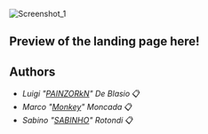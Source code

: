 ![Screenshot_1](https://user-images.githubusercontent.com/96201411/178223195-c64adc73-f029-47e3-9afa-da57577b9fd2.png)

## Preview of the landing page here!

## Authors 

* *Luigi "[PAINZORkN](https://github.com/PAINZORkN)" De Blasio* 📋 <br>
* *Marco "[Monkey](https://github.com/MarkupMonkey)" Moncada* 📋 <br>
* *Sabino "[SABINHO](https://github.com/SabinoRotondi)" Rotondi* 📋 <br>

